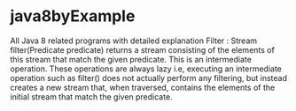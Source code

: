 # java8byExample
All Java 8 related programs  with detailed explanation
Filter : 
Stream filter(Predicate predicate) returns a stream consisting of the elements of this stream that match the given predicate. This is an intermediate operation. These operations are always lazy i.e, executing an intermediate operation such as filter() does not actually perform any filtering, but instead creates a new stream that, when traversed, contains the elements of the initial stream that match the given predicate.
